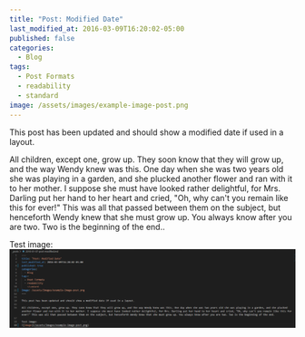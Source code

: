 ```yaml
---
title: "Post: Modified Date"
last_modified_at: 2016-03-09T16:20:02-05:00
published: false
categories:
  - Blog
tags:
  - Post Formats
  - readability
  - standard
image: /assets/images/example-image-post.png
---
```


This post has been updated and should show a modified date if used in a layout.

All children, except one, grow up. They soon know that they will grow up, and the way Wendy knew was this. One day when she was two years old she was playing in a garden, and she plucked another flower and ran with it to her mother. I suppose she must have looked rather delightful, for Mrs. Darling put her hand to her heart and cried, "Oh, why can't you remain like this for ever!" This was all that passed between them on the subject, but henceforth Wendy knew that she must grow up. You always know after you are two. Two is the beginning of the end..

Test image:
![image](/assets/images/example-image-post.png)